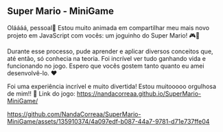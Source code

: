 ## Super Mario - MiniGame

Oláááá, pessoal🥰
Estou muito animada em compartilhar meu mais novo projeto em JavaScript com vocês: um joguinho do Super Mario! 🎮🎉

Durante esse processo, pude aprender e aplicar diversos conceitos que, até então, só conhecia na teoria. 
Foi incrível ver tudo ganhando vida e funcionando no jogo. Espero que vocês gostem tanto quanto eu amei desenvolvê-lo. ❤️

Foi uma experiência incrível e muito divertida! 
Estou muitooooo orgulhosa de mim!! 🥹
Link do jogo: https://nandacorreaa.github.io/SuperMario-MiniGame/

https://github.com/NandaCorreaa/SuperMario-MiniGame/assets/135910374/4a097edf-b087-44a7-9781-d71e737ffe04

